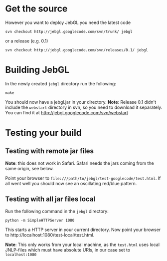 # Get the source #
However you want to deploy JebGL you need the latest code
```
svn checkout http://jebgl.googlecode.com/svn/trunk/ jebgl
```
or a release (e.g. 0.1)
```
svn checkout http://jebgl.googlecode.com/svn/releases/0.1/ jebgl
```

# Building JebGL #
In the newly created `jebgl` directory run the following:
```
make
```
You should now have a jebgl.jar in your directory.
**Note**: Release 0.1 didn't include the `webstart` directory in svn, so you need to download it separately. You can find it at http://jebgl.googlecode.com/svn/webstart

# Testing your build #
## Testing with remote jar files ##
**Note**: this does not work in Safari. Safari needs the jars coming from the same origin, see below.

Point your browser to `file:///path/to/jebgl/test-googlecode/test.html`. If all went well you should now see an oscillating red/blue pattern.

## Testing with all jar files local ##
Run the following command in the `jebgl` directory:
```
python -m SimpleHTTPServer 1080
```
This starts a HTTP server in your current directory. Now point your browser to http://localhost:1080/test-local/test.html.

**Note**: This only works from your local machine, as the `test.html` uses local JNLP-files which must have absolute URIs, in our case set to `localhost:1080`